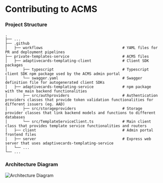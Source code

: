 # Contributing to ACMS

### Project Structure

    .
    ├── ...
    ├── .github                    
    │   ├── workflows                                    # YAML files for PR and deployment pipelines
    ├── private-templates-service                        # ACMS files
    │   ├── adaptivecards-templating-client              # Client SDK packages
    │       ├── typescript                               # Typescript client SDK npm package used by the ACMS admin portal
    │       └── swagger.yaml                             # Swagger definition file for autogenerated client SDKs
    │   ├── adaptivecards-templating-service             # npm package with the main backend functionalities
    │       ├── src/authproviders                        # Authentication providers classes that provide token validation functionalities for different issuers (eg. AAD)
    │       ├── src/storageproviders                     # Storage provider classes that link backend models and functions to different databases
    │       └── src/TemplateServiceClient.ts             # Main client class that provides template service functionalities and routers
    │   ├── client                                       # Admin portal frontend files
    │   ├── server                                       # Express web server that uses adaptivecards-templating-service
    │   └── ...                 
    └── ...


### Architecture Diagram
![Architecture Diagram](https://raw.githubusercontent.com/microsoft/adaptivecards-templates/users/grzhan/docs/private-templates-service/docs/architecture.png)
